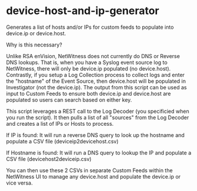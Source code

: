 # device-host-and-ip-generator

Generates a list of hosts and/or IPs for custom feeds to populate into device.ip or device.host.

Why is this necessary?

Unlike RSA enVision, NetWitness does not currently do DNS or Reverse DNS lookups. That is, when you have a Syslog event source log to NetWitness, there will only be device.ip populated (no device.host). Contrastly, if you setup a Log Collection process to collect logs and enter the "hostname" of the Event Source, then device.host will be populated in Investigator (not the device.ip). The output from this script can be used as input to Custom Feeds to ensure both device.ip and device.host are populated so users can search based on either key.

This script leverages a REST call to the Log Decoder (you specificied when you run the script). It then pulls a list of all "sources" from the Log Decoder and creates a list of IPs or Hosts to process.

If IP is found:
It will run a reverse DNS query to look up the hostname and populate a CSV file (deviceip2devicehost.csv)

If Hostname is found:
It will run a DNS query to lookup the IP and populate a CSV file (devicehost2deviceip.csv)

You can then use these 2 CSVs in separate Custom Feeds within the NetWitness UI to manage any device.host and populate the device.ip or vice versa.
